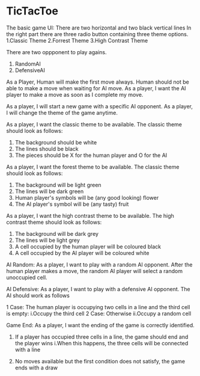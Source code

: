 # TicTacToe

The basic game UI:
There are two horizontal and two black vertical lines
In the right part there are three radio button containing 
three theme options.
1.Classic Theme
2.Forrest Theme
3.High Contrast Theme 

There are two oppponent to play agains.
1. RandomAI
2. DefensiveAI

As a Player, Human will make the first move always. 
Human should not be able to make a move when waiting for AI move.
As a player, I want the AI player to make a move as soon as I complete my move.

As a player, I will start a new game with a specific AI opponent.
As a player, I will change the theme of the game anytime.

As a player, I want the classic theme to be available. The classic theme should look as follows:

1. The background should be white
2. The lines should be black
3. The pieces should be X for the human player and O for the AI


As a player, I want the forest theme to be available. The classic theme should look as follows:

1. The background will be light green
2. The lines will be dark green
3. Human player's symbols will be (any good looking) flower
4. The AI player's symbol will be (any tasty) fruit


As a player, I want the high contrast theme to be available. The high contrast theme should look as follows:

1. The background will be dark grey
2. The lines will be light grey
3. A cell occupied by the human player will be coloured black
4. A cell occupied by the AI player will be coloured white

AI Random:
As a player, I want to play with a random AI opponent. After the human player makes a move, 
the random AI player will select a random unoccupied cell.

AI Defensive:
As a player, I want to play with a defensive AI opponent. The AI should work as follows

1 Case: The human player is occupying two cells in a line and the third cell is empty:
		i.Occupy the third cell
2 Case: Otherwise
		ii.Occupy a random cell
		
Game End:
As a player, I want the ending of the game is correctly identified.

1. If a player has occupied three cells in a line, the game should end and the player wins
		i.When this happens, the three cells will be connected with a line

2. No moves available but the first condition does not satisfy, the game ends with a draw
